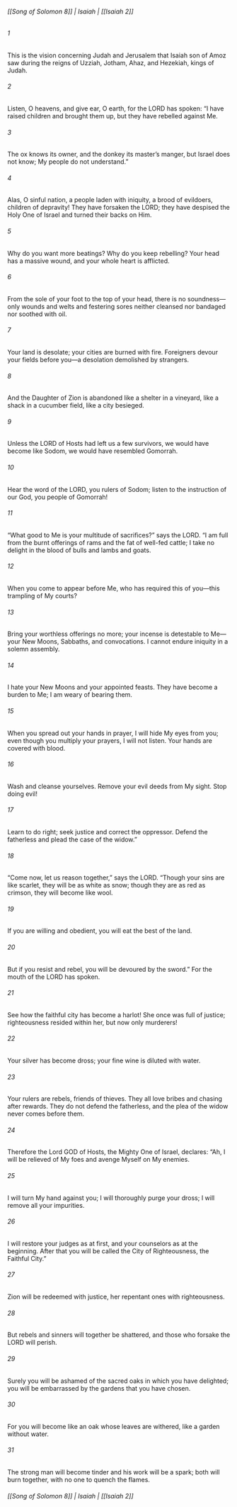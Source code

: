 ###### [[Song of Solomon 8]] | Isaiah | [[Isaiah 2]]

###### 1
This is the vision concerning Judah and Jerusalem that Isaiah son of Amoz saw during the reigns of Uzziah, Jotham, Ahaz, and Hezekiah, kings of Judah.
###### 2
Listen, O heavens, and give ear, O earth, for the LORD has spoken: “I have raised children and brought them up, but they have rebelled against Me.
###### 3
The ox knows its owner, and the donkey its master’s manger, but Israel does not know; My people do not understand.”
###### 4
Alas, O sinful nation, a people laden with iniquity, a brood of evildoers, children of depravity! They have forsaken the LORD; they have despised the Holy One of Israel and turned their backs on Him.
###### 5
Why do you want more beatings? Why do you keep rebelling? Your head has a massive wound, and your whole heart is afflicted.
###### 6
From the sole of your foot to the top of your head, there is no soundness—only wounds and welts and festering sores neither cleansed nor bandaged nor soothed with oil.
###### 7
Your land is desolate; your cities are burned with fire. Foreigners devour your fields before you—a desolation demolished by strangers.
###### 8
And the Daughter of Zion is abandoned like a shelter in a vineyard, like a shack in a cucumber field, like a city besieged.
###### 9
Unless the LORD of Hosts had left us a few survivors, we would have become like Sodom, we would have resembled Gomorrah.
###### 10
Hear the word of the LORD, you rulers of Sodom; listen to the instruction of our God, you people of Gomorrah!
###### 11
“What good to Me is your multitude of sacrifices?” says the LORD. “I am full from the burnt offerings of rams and the fat of well-fed cattle; I take no delight in the blood of bulls and lambs and goats.
###### 12
When you come to appear before Me, who has required this of you—this trampling of My courts?
###### 13
Bring your worthless offerings no more; your incense is detestable to Me—your New Moons, Sabbaths, and convocations. I cannot endure iniquity in a solemn assembly.
###### 14
I hate your New Moons and your appointed feasts. They have become a burden to Me; I am weary of bearing them.
###### 15
When you spread out your hands in prayer, I will hide My eyes from you; even though you multiply your prayers, I will not listen. Your hands are covered with blood.
###### 16
Wash and cleanse yourselves. Remove your evil deeds from My sight. Stop doing evil!
###### 17
Learn to do right; seek justice and correct the oppressor. Defend the fatherless and plead the case of the widow.”
###### 18
“Come now, let us reason together,” says the LORD. “Though your sins are like scarlet, they will be as white as snow; though they are as red as crimson, they will become like wool.
###### 19
If you are willing and obedient, you will eat the best of the land.
###### 20
But if you resist and rebel, you will be devoured by the sword.” For the mouth of the LORD has spoken.
###### 21
See how the faithful city has become a harlot! She once was full of justice; righteousness resided within her, but now only murderers!
###### 22
Your silver has become dross; your fine wine is diluted with water.
###### 23
Your rulers are rebels, friends of thieves. They all love bribes and chasing after rewards. They do not defend the fatherless, and the plea of the widow never comes before them.
###### 24
Therefore the Lord GOD of Hosts, the Mighty One of Israel, declares: “Ah, I will be relieved of My foes and avenge Myself on My enemies.
###### 25
I will turn My hand against you; I will thoroughly purge your dross; I will remove all your impurities.
###### 26
I will restore your judges as at first, and your counselors as at the beginning. After that you will be called the City of Righteousness, the Faithful City.”
###### 27
Zion will be redeemed with justice, her repentant ones with righteousness.
###### 28
But rebels and sinners will together be shattered, and those who forsake the LORD will perish.
###### 29
Surely you will be ashamed of the sacred oaks in which you have delighted; you will be embarrassed by the gardens that you have chosen.
###### 30
For you will become like an oak whose leaves are withered, like a garden without water.
###### 31
The strong man will become tinder and his work will be a spark; both will burn together, with no one to quench the flames.

###### [[Song of Solomon 8]] | Isaiah | [[Isaiah 2]]
